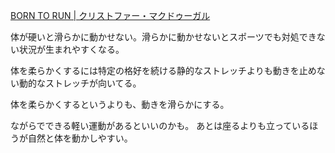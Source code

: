 [BORN TO RUN | クリストファー・マクドゥーガル](https://www.amazon.co.jp/dp/4140814144)

体が硬いと滑らかに動かせない。滑らかに動かせないとスポーツでも対処できない状況が生まれやすくなる。

体を柔らかくするには特定の格好を続ける静的なストレッチよりも動きを止めない動的なストレッチが向いてる。

体を柔らかくするというよりも、動きを滑らかにする。

ながらでできる軽い運動があるといいのかも。
あとは座るよりも立っているほうが自然と体を動かしやすい。
